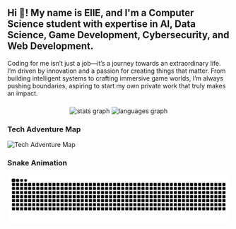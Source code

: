 <h2 align="left">Hi 👋! My name is EllE, and I'm a Computer Science student with expertise in AI, Data Science, Game Development, Cybersecurity, and Web Development.</h2>

<p align="left">Coding for me isn’t just a job—it’s a journey towards an extraordinary life. I’m driven by innovation and a passion for creating things that matter. From building intelligent systems to crafting immersive game worlds, I’m always pushing boundaries, aspiring to start my own private work that truly makes an impact.</p>

###

<div align="center">
  <img src="https://github-readme-stats.vercel.app/api?username=YourUsername&hide_title=false&hide_rank=false&show_icons=true&include_all_commits=true&count_private=true&disable_animations=false&theme=radical&locale=en&hide_border=false" height="150" alt="stats graph"  />
  <img src="https://github-readme-stats.vercel.app/api/top-langs?username=YourUsername&locale=en&hide_title=false&layout=compact&card_width=320&langs_count=5&theme=radical&hide_border=false" height="150" alt="languages graph"  />
</div>

###

### Tech Adventure Map
![Tech Adventure Map](https://github.com/EllE961/EllE961/blob/output/adventure-map.svg)

### Snake Animation
![Snake animation](https://github.com/EllE961/EllE961/blob/output/snake.svg)

